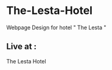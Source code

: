 # The-Lesta-Hotel
Webpage Design for hotel " The Lesta "

<h2>Live at : </h2> <a src="https://thelestahotel.my.canva.site/">The Lesta Hotel</a>
